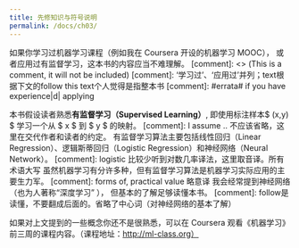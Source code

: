 ```yaml
---
title: 先修知识与符号说明
permalink: /docs/ch03/
---
```


如果你学习过机器学习课程（例如我在 Coursera 开设的机器学习 MOOC），
或者应用过有监督学习，这本书的内容应当不难理解。
[comment]: <> (This is a comment, it will not be included)
[comment]: 
    ‘学习过’、‘应用过’并列；text根据下文的follow this text个人觉得是指整本书
[comment]: 
    #errata# if you have experience|d| applying

本书假设读者熟悉**有监督学习（Supervised Learning）**, 
即使用标注样本$ (x,y) $ 学习一个从 $ x $ 到 $ y $ 的映射。
[comment]: I assume .. 不应该省略，这里在交代作者和读者的约定。
有监督学习算法主要包括线性回归（Linear Regression）、逻辑斯蒂回归（Logistic Regression）和神经网络（Neural Network）。
[comment]: logistic 比较少听到对数几率译法，这里取音译。所有术语大写
虽然机器学习有分许多种，但有监督学习算法是机器学习实际应用的主要生力军。
[comment]: forms of, practical value 略意译
我会经常提到神经网络（也为人著称“深度学习” ），
但基本的了解足够读懂本书。
[comment]: follow是读懂，不要翻成后面的。省略了中心词（对神经网络的基本了解）

如果对上文提到的一些概念你还不是很熟悉，可以在 Coursera 观看《机器学习》前三周的课程内容。（课程地址：http://ml-class.org）